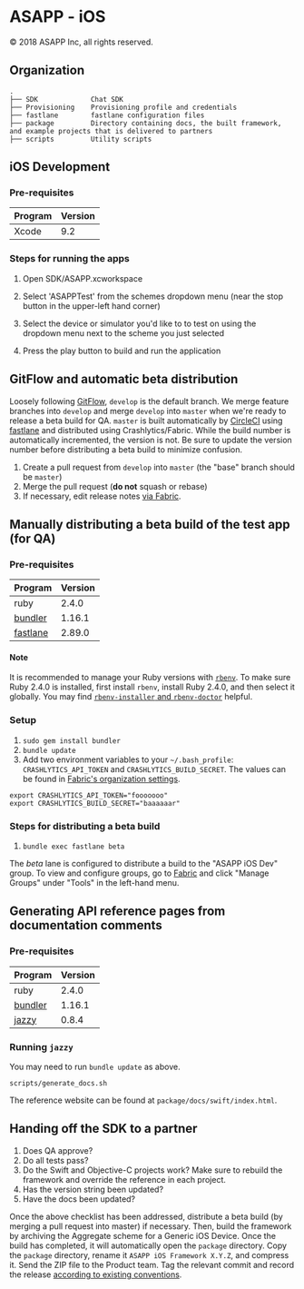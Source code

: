 ASAPP - iOS
===========

© 2018 ASAPP Inc, all rights reserved.

Organization
------------

```
.
├── SDK             Chat SDK
├── Provisioning    Provisioning profile and credentials
├── fastlane        fastlane configuration files
├── package         Directory containing docs, the built framework, and example projects that is delivered to partners
├── scripts         Utility scripts
```

iOS Development
---------------

### Pre-requisites

Program | Version
--------|---------
Xcode   | 9.2

### Steps for running the apps

1. Open SDK/ASAPP.xcworkspace

1. Select 'ASAPPTest' from the schemes dropdown menu (near the stop button in the upper-left hand corner)

1. Select the device or simulator you'd like to to test on using the dropdown menu next to the scheme you just selected

1. Press the play button to build and run the application


GitFlow and automatic beta distribution
---------------------------------------

Loosely following [GitFlow](http://nvie.com/posts/a-successful-git-branching-model/), `develop` is the default branch. We merge feature branches into `develop` and merge `develop` into `master` when we're ready to release a beta build for QA. `master` is built automatically by [CircleCI](https://circleci.com/gh/ASAPPinc/ASAPP-iOS) using [fastlane](https://fastlane.tools/) and distributed using Crashlytics/Fabric. While the build number is automatically incremented, the version is not. Be sure to update the version number before distributing a beta build to minimize confusion.

1. Create a pull request from `develop` into `master` (the "base" branch should be `master`)
1. Merge the pull request (**do not** squash or rebase)
1. If necessary, edit release notes [via Fabric](https://www.fabric.io/asapp/ios/apps/com.asappinc.testapp/beta/releases/latest).


Manually distributing a beta build of the test app (for QA)
-----------------------------------------------------------

### Pre-requisites

Program   | Version
----------|---------
ruby      | 2.4.0
[bundler](https://github.com/bundler/bundler)   | 1.16.1
[fastlane](https://github.com/fastlane/fastlane)  | 2.89.0

#### Note

It is recommended to manage your Ruby versions with [`rbenv`](https://github.com/rbenv/rbenv). To make sure Ruby 2.4.0 is installed, first install `rbenv`, install Ruby 2.4.0, and then select it globally. You may find [`rbenv-installer` and `rbenv-doctor`](https://github.com/rbenv/rbenv-installer#rbenv-doctor) helpful.

### Setup

1. `sudo gem install bundler`
1. `bundle update`
1. Add two environment variables to your `~/.bash_profile`: `CRASHLYTICS_API_TOKEN` and `CRASHLYTICS_BUILD_SECRET`. The values can be found in [Fabric's organization settings](https://fabric.io/settings/organizations/579a7fee8b15da79ab000067).
```
export CRASHLYTICS_API_TOKEN="fooooooo"
export CRASHLYTICS_BUILD_SECRET="baaaaaar"
```

### Steps for distributing a beta build

1. `bundle exec fastlane beta`

The _beta_ lane is configured to distribute a build to the "ASAPP iOS Dev" group. To view and configure groups, go to [Fabric](https://www.fabric.io/asapp/ios/apps/com.asappinc.testapp/beta/releases/latest) and click "Manage Groups" under "Tools" in the left-hand menu.


Generating API reference pages from documentation comments
----------------------------------------------------------

### Pre-requisites

Program   | Version
----------|---------
ruby      | 2.4.0
[bundler](https://github.com/bundler/bundler)   | 1.16.1
[jazzy](https://github.com/realm/jazzy)  | 0.8.4

### Running `jazzy`

You may need to run `bundle update` as above.

```
scripts/generate_docs.sh
```

The reference website can be found at `package/docs/swift/index.html`.


Handing off the SDK to a partner
--------------------------------

1. Does QA approve?
1. Do all tests pass?
1. Do the Swift and Objective-C projects work? Make sure to rebuild the framework and override the reference in each project.
1. Has the version string been updated?
1. Have the docs been updated?

Once the above checklist has been addressed, distribute a beta build (by merging a pull request into master) if necessary. Then, build the framework by archiving the Aggregate scheme for a Generic iOS Device. Once the build has completed, it will automatically open the `package` directory. Copy the `package` directory, rename it `ASAPP iOS Framework X.Y.Z`, and compress it. Send the ZIP file to the Product team. Tag the relevant commit and record the release [according to existing conventions](https://github.com/ASAPPinc/chat-sdk-ios/releases).
